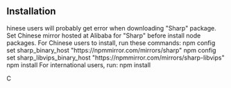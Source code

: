 <h2>Installation</h2>
<p>hinese users will probably get error when downloading "Sharp" package.
Set Chinese mirror hosted at Alibaba for "Sharp" before install node packages.
For Chinese users to install, run these commands:
  npm config set sharp_binary_host "https://npmmirror.com/mirrors/sharp"
  npm config set sharp_libvips_binary_host "https://npmmirror.com/mirrors/sharp-libvips"
  npm install
For international users, run:
  npm install</p>C